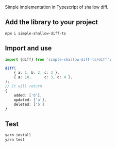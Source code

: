 Simple implementation in Typescript of shallow diff. 

Add the library to your project
-------------------------------
```
npm i simple-shallow-diff-ts
```

Import and use
--------------

```typescript
import {diff} from 'simple-shallow-diff-ts/diff';

diff(
    { a: 1, b: 2, c: 3 },
    { a: 10,      c: 3, d: 4 },
);
// It will return
{
    added: ['d'], 
    updated: ['a'], 
    deleted: ['b']
}
```

Test
----
```bash
yarn install
yarn test
```
